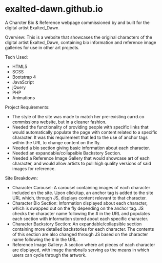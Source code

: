 # exalted-dawn.github.io
A Charcter Bio & Reference webpage commissioned by and built for the digital artist Exalted_Dawn.

Overview:
This is a website that showcases the original characters of the digital artist Exalted_Dawn, containing bio information and reference image galleries for use in other art projects.

Tech Used: 
- HTML5
- SCSS 
- Bootstrap 4 
- JavaScript 
- jQuery
- PHP
- Animations

Project Requirements:
- The style of the site was made to match her pre-existing carrd.co commissions website, but in a cleaner fashion.
- Needed the functionality of providing people with specific links that would automatically populate the page with content related to a specific character. It was this requirement
that led to the use of anchor tags within the URL to change content on the fly.
- Needed a bio section giving basic information about each character.
- Needed an expandable/collapsible Backstory Section.
- Needed a Reference Image Gallery that would showcase art of each character, and would allow artists to pull high quality versions of said images for reference.

Site Breakdown:
- Character Carousel: A carousel containing images of each character included on the site. Upon click/tap, an anchor tag is added to the site URL which, through JS, displays
content relevant to that character.
- Character Bio Section: Information displayed about each character, which is swapped out on the fly depending on the anchor tag. JS checks the character name following the # in the URL
and populates each section with information stored about each specific character.
- Character Backstory Section: An expandable/collapsible section containing more detailed backstories for each character. The contents of this section are also changed through JS
based on the character name following the # in the URL.
- Reference Image Gallery: A section where art pieces of each character are displayed, with image thumbnails serving as the means in which users can cycle through the artwork.
